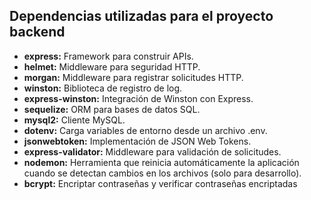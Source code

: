 ## Dependencias utilizadas para el proyecto backend
- **express:** Framework para construir APIs.
- **helmet:** Middleware para seguridad HTTP.
- **morgan:** Middleware para registrar solicitudes HTTP.
- **winston:** Biblioteca de registro de log.
- **express-winston:** Integración de Winston con Express.
- **sequelize:** ORM para bases de datos SQL.
- **mysql2:** Cliente MySQL.
- **dotenv:** Carga variables de entorno desde un archivo .env.
- **jsonwebtoken:** Implementación de JSON Web Tokens.
- **express-validator:** Middleware para validación de solicitudes.
- **nodemon:** Herramienta que reinicia automáticamente la aplicación cuando se detectan cambios en los archivos (solo para desarrollo).
- **bcrypt:** Encriptar contraseñas y verificar contraseñas encriptadas